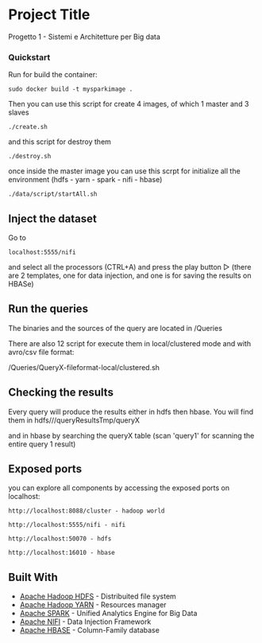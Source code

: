 # Project Title

Progetto 1 - Sistemi e Architetture per Big data

### Quickstart

Run for build the container:

```
sudo docker build -t mysparkimage .
```

Then you can use this script for create 4 images, of which 1 master and 3 slaves


```
./create.sh
```
and this script for destroy them
```
./destroy.sh
```


once inside the master image you can use this scrpt for initialize all the environment (hdfs - yarn - spark - nifi - hbase)


```
./data/script/startAll.sh
```

## Inject the dataset

Go to

```
localhost:5555/nifi
```

and select all the processors (CTRL+A) and press the play button ▻
(there are 2 templates, one for data injection, and one is for saving the results on HBASe)


## Run the queries

The binaries and the sources of the query are located in /Queries

There are also 12 script for execute them in local/clustered mode and with avro/csv file format:

/Queries/QueryX-fileformat-local/clustered.sh

## Checking the results

Every query will produce the results either in hdfs then hbase.
You will find them in hdfs///queryResultsTmp/queryX

and in hbase by searching the queryX table (scan 'query1' for scanning the entire query 1 result)


## Exposed ports
you can explore all components by accessing the exposed ports on localhost:


```
http://localhost:8088/cluster - hadoop world
```
```
http://localhost:5555/nifi - nifi
```
```
http://localhost:50070 - hdfs
```
```
http://localhost:16010 - hbase
```



## Built With

* [Apache Hadoop HDFS](http://hadoop.apache.org/) - Distribuited file system
* [Apache Hadoop YARN](https://hadoop.apache.org/docs/current/hadoop-yarn/hadoop-yarn-site/YARN.html) - Resources manager
* [Apache SPARK](https://spark.apache.org/) - Unified Analytics Engine for Big Data
* [Apache NIFI](https://nifi.apache.org/) - Data Injection Framework
* [Apache HBASE](https://hbase.apache.org/) - Column-Family database
